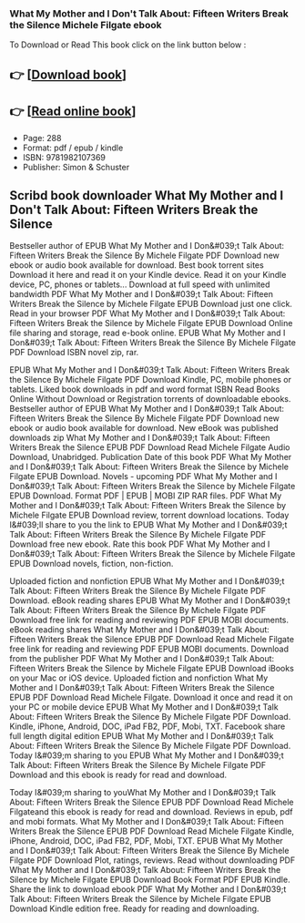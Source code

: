 ### What My Mother and I Don't Talk About: Fifteen Writers Break the Silence Michele Filgate ebook

To Download or Read This book click on the link button below :

## 👉  [**[Download book](http://ebooksharez.info/download.php?group=book&from=github.com&id=540626&lnk=1064 "Download book")**]

## 👉  [**[Read online book](http://ebooksharez.info/download.php?group=book&from=github.com&id=540626&lnk=1064 "Read online book")**]


* Page: 288
* Format: pdf / epub / kindle
* ISBN: 9781982107369
* Publisher: Simon &amp; Schuster



## Scribd book downloader What My Mother and I Don't Talk About: Fifteen Writers Break the Silence


Bestseller author of EPUB What My Mother and I Don&amp;#039;t Talk About: Fifteen Writers Break the Silence By Michele Filgate PDF Download new ebook or audio book available for download. Best book torrent sites Download it here and read it on your Kindle device. Read it on your Kindle device, PC, phones or tablets... Download at full speed with unlimited bandwidth PDF What My Mother and I Don&amp;#039;t Talk About: Fifteen Writers Break the Silence by Michele Filgate EPUB Download just one click. Read in your browser PDF What My Mother and I Don&amp;#039;t Talk About: Fifteen Writers Break the Silence by Michele Filgate EPUB Download Online file sharing and storage, read e-book online. EPUB What My Mother and I Don&amp;#039;t Talk About: Fifteen Writers Break the Silence By Michele Filgate PDF Download ISBN novel zip, rar.

EPUB What My Mother and I Don&amp;#039;t Talk About: Fifteen Writers Break the Silence By Michele Filgate PDF Download Kindle, PC, mobile phones or tablets. Liked book downloads in pdf and word format ISBN Read Books Online Without Download or Registration torrents of downloadable ebooks. Bestseller author of EPUB What My Mother and I Don&amp;#039;t Talk About: Fifteen Writers Break the Silence By Michele Filgate PDF Download new ebook or audio book available for download. New eBook was published downloads zip What My Mother and I Don&amp;#039;t Talk About: Fifteen Writers Break the Silence EPUB PDF Download Read Michele Filgate Audio Download, Unabridged. Publication Date of this book PDF What My Mother and I Don&amp;#039;t Talk About: Fifteen Writers Break the Silence by Michele Filgate EPUB Download. Novels - upcoming PDF What My Mother and I Don&amp;#039;t Talk About: Fifteen Writers Break the Silence by Michele Filgate EPUB Download. Format PDF | EPUB | MOBI ZIP RAR files. PDF What My Mother and I Don&amp;#039;t Talk About: Fifteen Writers Break the Silence by Michele Filgate EPUB Download review, torrent download locations. Today I&amp;#039;ll share to you the link to EPUB What My Mother and I Don&amp;#039;t Talk About: Fifteen Writers Break the Silence By Michele Filgate PDF Download free new ebook. Rate this book PDF What My Mother and I Don&amp;#039;t Talk About: Fifteen Writers Break the Silence by Michele Filgate EPUB Download novels, fiction, non-fiction.

Uploaded fiction and nonfiction EPUB What My Mother and I Don&amp;#039;t Talk About: Fifteen Writers Break the Silence By Michele Filgate PDF Download. eBook reading shares EPUB What My Mother and I Don&amp;#039;t Talk About: Fifteen Writers Break the Silence By Michele Filgate PDF Download free link for reading and reviewing PDF EPUB MOBI documents. eBook reading shares What My Mother and I Don&amp;#039;t Talk About: Fifteen Writers Break the Silence EPUB PDF Download Read Michele Filgate free link for reading and reviewing PDF EPUB MOBI documents. Download from the publisher PDF What My Mother and I Don&amp;#039;t Talk About: Fifteen Writers Break the Silence by Michele Filgate EPUB Download iBooks on your Mac or iOS device. Uploaded fiction and nonfiction What My Mother and I Don&amp;#039;t Talk About: Fifteen Writers Break the Silence EPUB PDF Download Read Michele Filgate. Download it once and read it on your PC or mobile device EPUB What My Mother and I Don&amp;#039;t Talk About: Fifteen Writers Break the Silence By Michele Filgate PDF Download. Kindle, iPhone, Android, DOC, iPad FB2, PDF, Mobi, TXT. Facebook share full length digital edition EPUB What My Mother and I Don&amp;#039;t Talk About: Fifteen Writers Break the Silence By Michele Filgate PDF Download. Today I&amp;#039;m sharing to you EPUB What My Mother and I Don&amp;#039;t Talk About: Fifteen Writers Break the Silence By Michele Filgate PDF Download and this ebook is ready for read and download.

Today I&amp;#039;m sharing to youWhat My Mother and I Don&amp;#039;t Talk About: Fifteen Writers Break the Silence EPUB PDF Download Read Michele Filgateand this ebook is ready for read and download. Reviews in epub, pdf and mobi formats. What My Mother and I Don&amp;#039;t Talk About: Fifteen Writers Break the Silence EPUB PDF Download Read Michele Filgate Kindle, iPhone, Android, DOC, iPad FB2, PDF, Mobi, TXT. EPUB What My Mother and I Don&amp;#039;t Talk About: Fifteen Writers Break the Silence By Michele Filgate PDF Download Plot, ratings, reviews. Read without downloading PDF What My Mother and I Don&amp;#039;t Talk About: Fifteen Writers Break the Silence by Michele Filgate EPUB Download Book Format PDF EPUB Kindle. Share the link to download ebook PDF What My Mother and I Don&amp;#039;t Talk About: Fifteen Writers Break the Silence by Michele Filgate EPUB Download Kindle edition free. Ready for reading and downloading.





